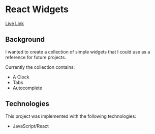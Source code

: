 # React Widgets

[Live Link](https://ladymicaela.github.io/react-widgets/index.html)

## Background

I wanted to create a collection of simple widgets that I could use as a reference for future projects.

Currently the collection contains:

* A Clock
* Tabs
* Autocomplete

## Technologies

This project was implemented with the following technologies:
* JavaScript/React